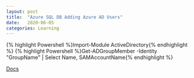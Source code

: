 ```yaml
---
layout: post
title:  "Azure SQL DB Adding Azure AD Users"
date:   2020-06-05
categories: Learning
---
```

{% highlight Powershell %}Import-Module ActiveDirectory{% endhighlight %}
{% highlight Powershell %}Get-ADGroupMember -Identity "GroupName" | Select Name, SAMAccountName{% endhighlight %}

<a href="https://docs.microsoft.com/en-us/powershell/module/activedirectory/get-adgroupmember?view=winserver2012-ps">Docs
